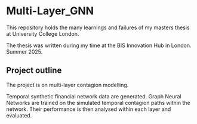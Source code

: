 # Multi-Layer_GNN
This repository holds the many learnings and failures of my masters thesis at University College London.

The thesis was written during my time at the BIS Innovation Hub in London. Summer 2025.

## Project outline
The project is on multi-layer contagion modelling. 

Temporal synthetic financial network data are generated.
Graph Neural Networks are trained on the simulated temporal contagion paths within the network.
Their performance is then analysed within each layer and evaluated.
